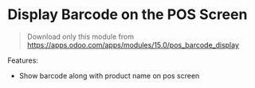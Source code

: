 # Display Barcode on the POS Screen

> Download only this module from https://apps.odoo.com/apps/modules/15.0/pos_barcode_display

Features:
* Show barcode along with product name on pos screen